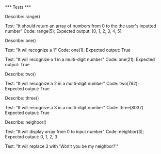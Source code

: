 

*** Tests *** 

<!-- utility -->
Describe: range()

Test: "It should return an array of numbers from 0 to the the user's inputted number"
Code: range(5);
Expected output: [0, 1, 2, 3, 4, 5]

<!-- business -->
Describe: one()

Test: "It wil recognize a 1"
Code: one(1);
Expected output: True

Test: "It will recognize a 1 in a multi-digit number"
Code: one(21);
Expected output: True 

Describe: two()

Test: "It will recognize a 2 in a multi-digit number"
Code: two(762);
Expected output: True

Describe: three()

Test: "It will recognize a 3 in a multi-digit number"
Code: three(8037)
Expected output: True

Describe: neighbor()

Test: "It will display array from 0 to input number"
Code: neighbor(3);
Expected output: 0, 1, 2, 3

Test: "It will replace 3 with 'Won't you be my neighbor?'"